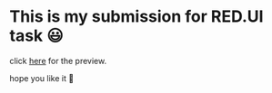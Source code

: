# This is my submission for RED.UI task 😃

click [here](https://www.figma.com/proto/60MjpcXRfcIgFvYjLBINHC/Untitled?node-id=3%3A4&scaling=scale-down&page-id=0%3A1) for the preview.

hope you like it 🙂